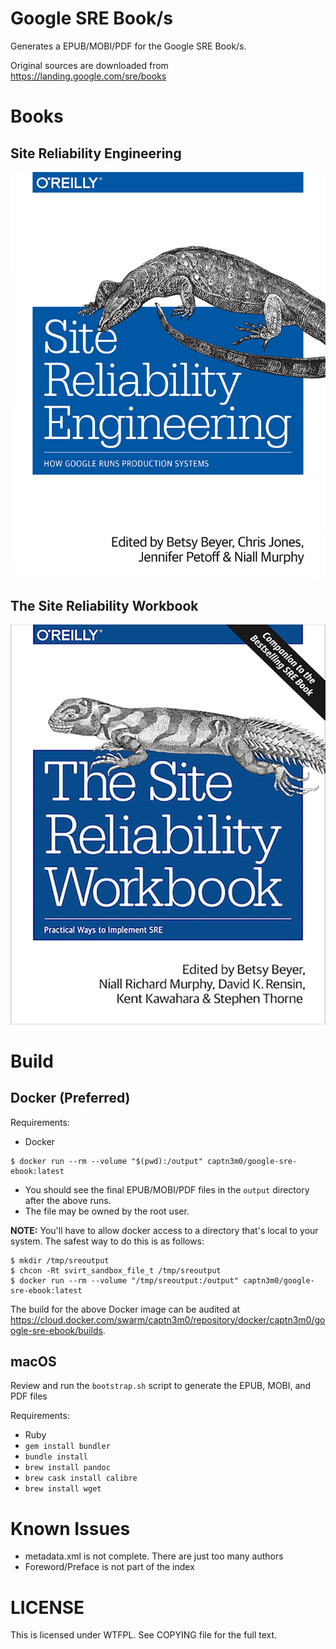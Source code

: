# Google SRE Book/s

Generates a EPUB/MOBI/PDF for the Google SRE Book/s.

Original sources are downloaded from https://landing.google.com/sre/books

# Books

## Site Reliability Engineering

![Cover](sre-book.jpg)

## The Site Reliability Workbook

![Cover](workbook.jpg)

# Build

## Docker (Preferred)

Requirements:

-   Docker

```
$ docker run --rm --volume "$(pwd):/output" captn3m0/google-sre-ebook:latest
```

-   You should see the final EPUB/MOBI/PDF files in the `output` directory after the above runs.
-   The file may be owned by the root user.

**NOTE:** You'll have to allow docker access to a directory that's local to your system. The safest way to do this is as follows:

```
$ mkdir /tmp/sreoutput
$ chcon -Rt svirt_sandbox_file_t /tmp/sreoutput
$ docker run --rm --volume "/tmp/sreoutput:/output" captn3m0/google-sre-ebook:latest
```

The build for the above Docker image can be audited at <https://cloud.docker.com/swarm/captn3m0/repository/docker/captn3m0/google-sre-ebook/builds>.

## macOS

Review and run the `bootstrap.sh` script to generate the EPUB, MOBI, and PDF files

Requirements:

-   Ruby
-   `gem install bundler`
-   `bundle install`
-   `brew install pandoc`
-   `brew cask install calibre`
-   `brew install wget`

# Known Issues

-   metadata.xml is not complete. There are just too many authors
-   Foreword/Preface is not part of the index

# LICENSE

This is licensed under WTFPL. See COPYING file for the full text.

